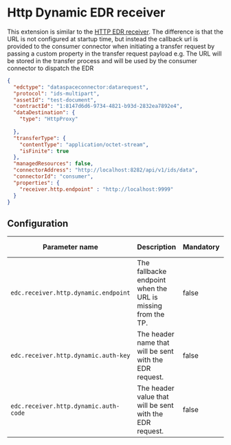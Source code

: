 # Http Dynamic EDR receiver

This extension is similar to the [HTTP EDR receiver](../transfer-pull-http-receiver). The difference is that the URL is not configured
at startup time, but instead the callback url is provided to the consumer connector when initiating a transfer request 
by passing a custom property in the transfer request payload e.g. The URL will be stored in the transfer process
and will be used by the consumer connector to dispatch the EDR

```json
{
  "edctype": "dataspaceconnector:datarequest",
  "protocol": "ids-multipart",
  "assetId": "test-document",
  "contractId": "1:8147d6d6-9734-4821-b93d-2832ea7892e4",
  "dataDestination": {
    "type": "HttpProxy"
		
  },
  "transferType": {
    "contentType": "application/octet-stream",
    "isFinite": true
  },
  "managedResources": false,
  "connectorAddress": "http://localhost:8282/api/v1/ids/data",
  "connectorId": "consumer",
  "properties": {
    "receiver.http.endpoint" : "http://localhost:9999"
  }
}
```

## Configuration

| Parameter name                        | Description                                                 | Mandatory | Default value |
|---------------------------------------|-------------------------------------------------------------|-----------|---------------|
| `edc.receiver.http.dynamic.endpoint`  | The fallbacke endpoint when the URL is missing from the TP. | false     | null          |
| `edc.receiver.http.dynamic.auth-key`  | The header name that will be sent with the EDR request.     | false     | null          |
| `edc.receiver.http.dynamic.auth-code` | The header value that will be sent with the EDR request.    | false     | null          |
